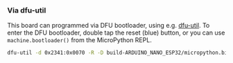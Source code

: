 ### Via dfu-util

This board can programmed via DFU bootloader, using e.g. [dfu-util](http://dfu-util.sourceforge.net/).
To enter the DFU bootloader, double tap the reset (blue) button, or you can use `machine.bootloader()` from the MicroPython REPL.

```bash
dfu-util -d 0x2341:0x0070 -R -D build-ARDUINO_NANO_ESP32/micropython.bin
```

